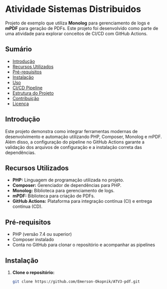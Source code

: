 # Atividade Sistemas Distribuidos

Projeto de exemplo que utiliza **Monolog** para gerenciamento de logs e **mPDF** para geração de PDFs. Este projeto foi desenvolvido como parte de uma atividade para explorar conceitos de CI/CD com GitHub Actions.

## Sumário

- [Introdução](#introdução)
- [Recursos Utilizados](#recursos-utilizados)
- [Pré-requisitos](#pré-requisitos)
- [Instalação](#instalação)
- [Uso](#uso)
- [CI/CD Pipeline](#cicd-pipeline)
- [Estrutura do Projeto](#estrutura-do-projeto)
- [Contribuição](#contribuição)
- [Licença](#licença)

## Introdução

Este projeto demonstra como integrar ferramentas modernas de desenvolvimento e automação utilizando PHP, Composer, Monolog e mPDF. Além disso, a configuração do pipeline no GitHub Actions garante a validação dos arquivos de configuração e a instalação correta das dependências.

## Recursos Utilizados

- **PHP:** Linguagem de programação utilizada no projeto.
- **Composer:** Gerenciador de dependências para PHP.
- **Monolog:** Biblioteca para gerenciamento de logs.
- **mPDF:** Biblioteca para criação de PDFs.
- **GitHub Actions:** Plataforma para integração contínua (CI) e entrega contínua (CD).

## Pré-requisitos

- PHP (versão 7.4 ou superior)
- Composer instalado
- Conta no GitHub para clonar o repositório e acompanhar as pipelines

## Instalação

1. **Clone o repositório:**
   ```bash
   git clone https://github.com/Emerson-Okopnik/ATV3-pdf.git
